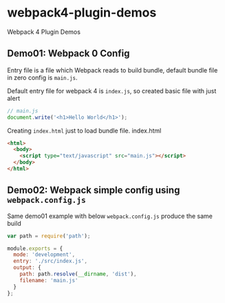 # webpack4-plugin-demos
Webpack 4 Plugin Demos
## Demo01: Webpack 0 Config
Entry file is a file which Webpack reads to build bundle, default bundle file in zero config is  `main.js`.

Default entry file for webpack 4 is `index.js`, so created basic file with just alert

```javascript
// main.js
document.write('<h1>Hello World</h1>');
```
Creating `index.html` just to load bundle file.
index.html

```html
<html>
  <body>
    <script type="text/javascript" src="main.js"></script>
  </body>
</html>
```

## Demo02: Webpack simple config using `webpack.config.js`
Same demo01 example with below `webpack.config.js` produce the same build
```javascript
var path = require('path');

module.exports = {
  mode: 'development',
  entry: './src/index.js',
  output: {
    path: path.resolve(__dirname, 'dist'),
    filename: 'main.js'
  }
};
```